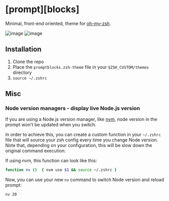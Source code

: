 # [prompt][blocks]
Minimal, front-end oriented, theme for [oh-my-zsh](https://ohmyz.sh/).

![image](https://github.com/user-attachments/assets/bd13147b-c91a-4a48-9481-f7b3ea8d9b41)
![image](https://github.com/user-attachments/assets/56810dd8-165e-4eb9-bc55-6169bbf40054)

## Installation
1. Clone the repo
2. Place the `promptblocks.zsh-theme` file in your `$ZSH_CUSTOM/themes` directory
3. `source ~/.zshrc`

## Misc
### Node version managers - display live Node.js version
If you are using a Node.js version manager, like [nvm]([url](https://github.com/nvm-sh/nvm)), node version in the prompt won't be updated when you switch. 

In order to achieve this, you can create a custom function in your `~/.zshrc` file that will source your zsh config every time you change Node version.
Note that, depending on your configuration, this will be slow down the original command execution.

If using nvm, this function can look like this:
```zsh
function nv ()  { nvm use $1 && source ~/.zshrc }
```  
Now, you can use your new `nv` command to switch Node version and reload prompt:
```zsh
nv 20
```
